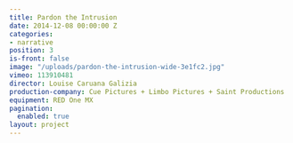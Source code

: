 ```yaml
---
title: Pardon the Intrusion
date: 2014-12-08 00:00:00 Z
categories:
- narrative
position: 3
is-front: false
image: "/uploads/pardon-the-intrusion-wide-3e1fc2.jpg"
vimeo: 113910481
director: Louise Caruana Galizia
production-company: Cue Pictures + Limbo Pictures + Saint Productions
equipment: RED One MX
pagination:
  enabled: true
layout: project
---
```


